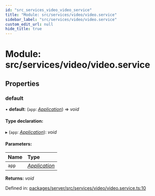 ```yaml
---
id: "src_services_video_video_service"
title: "Module: src/services/video/video.service"
sidebar_label: "src/services/video/video.service"
custom_edit_url: null
hide_title: true
---
```


# Module: src/services/video/video.service

## Properties

### default

• **default**: (`app`: [*Application*](src_declarations.md#application)) => *void*

#### Type declaration:

▸ (`app`: [*Application*](src_declarations.md#application)): *void*

#### Parameters:

Name | Type |
:------ | :------ |
`app` | [*Application*](src_declarations.md#application) |

**Returns:** *void*

Defined in: [packages/server/src/services/video/video.service.ts:10](https://github.com/xr3ngine/xr3ngine/blob/66a84a950/packages/server/src/services/video/video.service.ts#L10)
